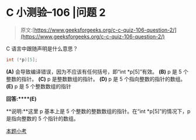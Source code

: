 # C 小测验–106 |问题 2

> 原文:[https://www.geeksforgeeks.org/c-c-quiz-106-question-2/](https://www.geeksforgeeks.org/c-c-quiz-106-question-2/)

C 语言中跟随声明是什么意思？

```cpp
int (*p)[5];
```

**(A)** 会导致编译错误，因为不应该有任何括号，即“int *p[5]”有效。
**(B)** p 是 5 个整数的指针。
**(C)** p 是整数数组的指针。
**(D)** p 是 5 个指向整数的指针的数组。
**(E)** p 是 5 个整数数组的指针

**回答:****(E)**

**说明:**这里 p 基本上是 5 个整数的整数数组的指针。在“int *p[5]”的情况下，p 是指向整数的 5 个指针的数组。

[本题小考](https://www.geeksforgeeks.org/c-quiz-106-gq/)